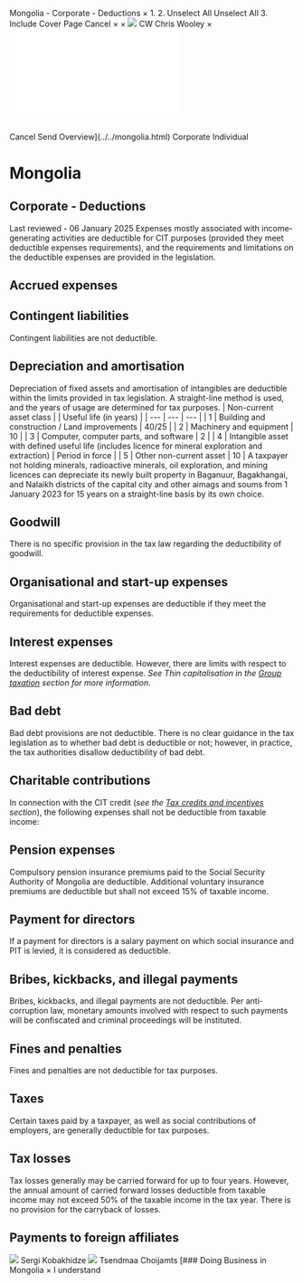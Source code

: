 Mongolia - Corporate - Deductions
×
1.
2.
Unselect All
Unselect All
3.
Include Cover Page
Cancel
×
×
![](../../-/media/world-wide-tax-summaries/attachments/global---chris-wooley.ashx%3Frev=ac5e5f3223b34096b1afc2a6009c7320&revision=ac5e5f32-23b3-4096-b1af-c2a6009c7320&hash=859B7ADC84DC2CBEC9760E9E6EE7DE6D0A8BFCDF)
CW
Chris Wooley
×
![](deductions.html)
######
Cancel
Send
Overview](../../mongolia.html)
Corporate
Individual
# Mongolia
## Corporate - Deductions
Last reviewed - 06 January 2025
Expenses mostly associated with income-generating activities are deductible for CIT purposes (provided they meet deductible expenses requirements), and the requirements and limitations on the deductible expenses are provided in the legislation.
## Accrued expenses
## Contingent liabilities
Contingent liabilities are not deductible.
## Depreciation and amortisation
Depreciation of fixed assets and amortisation of intangibles are deductible within the limits provided in tax legislation. A straight-line method is used, and the years of usage are determined for tax purposes.
| Non-current asset class | | Useful life (in years) |
| --- | --- | --- |
| 1 | Building and construction / Land improvements | 40/25 |
| 2 | Machinery and equipment | 10 |
| 3 | Computer, computer parts, and software | 2 |
| 4 | Intangible asset with defined useful life (includes licence for mineral exploration and extraction) | Period in force |
| 5 | Other non-current asset | 10 |
A taxpayer not holding minerals, radioactive minerals, oil exploration, and mining licences can depreciate its newly built property in Baganuur, Bagakhangai, and Nalaikh districts of the capital city and other aimags and soums from 1 January 2023 for 15 years on a straight-line basis by its own choice.
## Goodwill
There is no specific provision in the tax law regarding the deductibility of goodwill.
## Organisational and start-up expenses
Organisational and start-up expenses are deductible if they meet the requirements for deductible expenses.
## Interest expenses
Interest expenses are deductible. However, there are limits with respect to the deductibility of interest expense. *See Thin capitalisation in the [Group taxation](group-taxation.html) section for more information*.
## Bad debt
Bad debt provisions are not deductible. There is no clear guidance in the tax legislation as to whether bad debt is deductible or not; however, in practice, the tax authorities disallow deductibility of bad debt.
## Charitable contributions
In connection with the CIT credit (*see the [Tax credits and incentives](tax-credits-and-incentives.html) section*), the following expenses shall not be deductible from taxable income:
## Pension expenses
Compulsory pension insurance premiums paid to the Social Security Authority of Mongolia are deductible. Additional voluntary insurance premiums are deductible but shall not exceed 15% of taxable income.
## Payment for directors
If a payment for directors is a salary payment on which social insurance and PIT is levied, it is considered as deductible.
## Bribes, kickbacks, and illegal payments
Bribes, kickbacks, and illegal payments are not deductible. Per anti-corruption law, monetary amounts involved with respect to such payments will be confiscated and criminal proceedings will be instituted.
## Fines and penalties
Fines and penalties are not deductible for tax purposes.
## Taxes
Certain taxes paid by a taxpayer, as well as social contributions of employers, are generally deductible for tax purposes.
## Tax losses
Tax losses generally may be carried forward for up to four years. However, the annual amount of carried forward losses deductible from taxable income may not exceed 50% of the taxable income in the tax year.
There is no provision for the carryback of losses.
## Payments to foreign affiliates
![](../../-/media/world-wide-tax-summaries/mongoliasergi-kobakhidzemongolia--sergi-kobakhidzejpg20240220123859709.ashx%3Frev=a9928c930f0743328ee2941a4005a6da&revision=a9928c93-0f07-4332-8ee2-941a4005a6da&hash=7B89D0C41359AC494BEE7349DDBC0D8187DCBA0B)
Sergi Kobakhidze
![](../../-/media/world-wide-tax-summaries/attachments/mongolia---tsendmaa-choijamts.ashx%3Frev=1ff707d7b62e46d9b7adda037c8d4b6a&revision=1ff707d7-b62e-46d9-b7ad-da037c8d4b6a&hash=4AEABB77C838553870401EA8CA0D48F0DAFEFD96)
Tsendmaa Choijamts
[### Doing Business in Mongolia
×
I understand